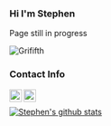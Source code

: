 ### Hi I'm Stephen

Page still in progress

![Grififth](https://th.bing.com/th/id/R.1891ffb77aeda4fa0657d8f3aa8c8d25?rik=qPHDFwphaeZwVg&riu=http%3a%2f%2fwww.animeler.net%2fupload%2fmedia%2fentries%2f2016-11%2f08%2f188-9-2efe9f9b9a9c4810f77f3eb51a98151c.gif&ehk=pXsDGyTmnzOis8%2fnh4qPsAdfecB0%2b3agGF59xlVduUA%3d&risl=&pid=ImgRaw&r=0)

### Contact Info
[<img align="left" alt="stevez9101@gmail.com" width="22px" src="https://img.icons8.com/nolan/64/send-mass-email.png" />][email]
[<img align="left" alt="stevez9101@gmail.com" width="22px" src="https://img.icons8.com/nolan/64/instagram-new.png" />][instagram]

<br />

[![Stephen's github stats](https://github-readme-stats.vercel.app/api?username=grififth&theme=default&show_icons=true&hide_title=true&count_private=true)](https://github.com/grififth/github-readme-stats)

[email]: mailto:stevez9101@gmail.com
[instagram]: https://www.instagram.com/believein.stephen/
